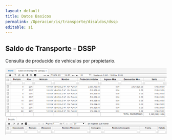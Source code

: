 ```yaml
---
layout: default
title: Datos Basicos
permalink: /Operacion/is/transporte/disaldos/dssp
editable: si
---
```


## Saldo de Transporte - DSSP


Consulta de producido de vehículos por propietario.

![](dssp.png)